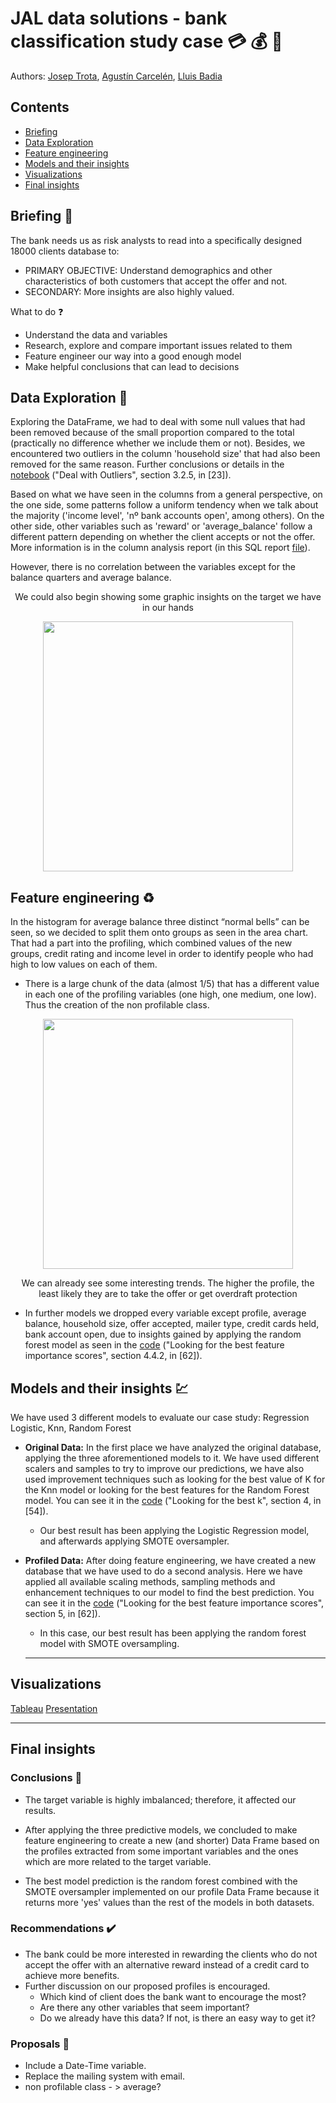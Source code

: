 # JAL data solutions - bank classification study case :credit_card: :moneybag: :currency_exchange:

Authors: [Josep Trota](https://www.linkedin.com/in/josep-trota-ochoa-de-eribe-ba01b055/), [Agustín Carcelén](https://www.linkedin.com/in/agustin-carcelen-chicote-b70048231/), [Lluis Badia](https://www.linkedin.com/in/lluis90badia/) 


## Contents

- [Briefing](https://github.com/JosepTrota/JAL-repo/blob/main/README.md#briefing-mag_right)
- [Data Exploration](https://github.com/JosepTrota/JAL-repo/blob/main/README.md#data-exploration-microscope)
- [Feature engineering](https://github.com/JosepTrota/JAL-repo/blob/main/README.md#feature-engineering-recycle)
- [Models and their insights](https://github.com/JosepTrota/JAL-repo/blob/main/README.md#models-and-their-insights-chart)
- [Visualizations](https://github.com/JosepTrota/JAL-repo/blob/main/README.md#visualizations)
- [Final insights](https://github.com/JosepTrota/JAL-repo/blob/main/README.md#final-insights)

## Briefing :mag_right:

The bank needs us as risk analysts to read into a specifically designed 18000 clients database to:
* PRIMARY OBJECTIVE: Understand demographics and other characteristics of both customers that accept the offer and not.
* SECONDARY: More insights are also highly valued.

What to do :question:
* Understand the data and variables
* Research, explore and compare important issues related to them
* Feature engineer our way into a good enough model
* Make helpful conclusions that can lead to decisions


## Data Exploration :microscope:

Exploring the DataFrame, we had to deal with some null values that had been removed because of the small proportion compared to the total (practically no difference whether we include them or not). Besides, we encountered two outliers in the column 'household size' that had also been removed for the same reason. Further conclusions or details in the [notebook](https://github.com/JosepTrota/JAL-repo/blob/main/Code/Case%20Studio%20Bank%20Final.ipynb) ("Deal with Outliers", section 3.2.5, in [23]).

Based on what we have seen in the columns from a general perspective, on the one side, some patterns follow a uniform tendency when we talk about the majority ('income level', 'nº bank accounts open', among others). On the other side, other variables such as 'reward' or 'average_balance' follow a different pattern depending on whether the client accepts or not the offer. More information is in the column analysis report (in this SQL report [file](https://github.com/JosepTrota/JAL-repo/blob/main/MySql/Profiles%20and%20patterns.pdf)).

However, there is no correlation between the variables except for the balance quarters and average balance.

<p align="center"> We could also begin showing some graphic insights on the target we have in our hands</p>
<p align="center"><img src="https://user-images.githubusercontent.com/96822258/154541671-856745dd-941b-4c9d-9702-1797873e5155.png"  height="400">


## Feature engineering :recycle:
  
In the histogram for average balance three distinct “normal bells” can be seen, so we decided to split them onto groups as seen in the area chart. That had a part into the profiling, which combined values of the new groups, credit rating and income level in order to identify people who had high to low values on each of them.
*	There is a large chunk of the data (almost 1/5) that has a different value in each one of the profiling variables (one high, one medium, one low). Thus the creation of the non profilable class.

<p align="center"><img src="https://github.com/JosepTrota/JAL-repo/blob/main/Images/Profiling.png?raw=true"  height="400">
<p align="center"> We can already see some interesting trends. The higher the profile, the least likely they are to take the offer or get overdraft protection</p>

*	In further models we dropped every variable except profile, average balance, household size, offer accepted, mailer type, credit cards held, bank account open, due to insights gained by applying the random forest model as seen in the [code](https://github.com/JosepTrota/JAL-repo/blob/main/Code/Case%20Studio%20Bank%20Final.ipynb) ("Looking for the best feature importance scores", section 4.4.2, in [62]).


## Models and their insights :chart:

We have used 3 different models to evaluate our case study: Regression Logistic, Knn, Random Forest<BR>
  
- **Original Data:** In the first place we have analyzed the original database, applying the three aforementioned models to it. We have used different scalers and samples to try to improve our predictions, we have also used improvement techniques such as looking for the best value of K for the Knn model or looking for the best features for the Random Forest model. You can see it in the [code](https://github.com/JosepTrota/JAL-repo/blob/main/Code/Case%20Studio%20Bank%20Final.ipynb) ("Looking for the best k", section 4, in [54]).<BR>
  
  * Our best result has been applying the Logistic Regression model, and afterwards applying SMOTE oversampler.
  
- **Profiled Data:** After doing feature engineering, we have created a new database that we have used to do a second analysis. Here we have applied all available scaling methods, sampling methods and enhancement techniques to our model to find the best prediction. You can see it in the [code](https://github.com/JosepTrota/JAL-repo/blob/main/Code/Case%20Studio%20Bank%20Final.ipynb) ("Looking for the best feature importance scores", section 5, in [62]).
  
  * In this case, our best result has been applying the random forest model with SMOTE oversampling.
  
  ---
## Visualizations
[Tableau](https://public.tableau.com/app/profile/josep.trota.ochoa.de.eribe/viz/JAL_16448750609760/Task9insightdashboard?publish=yes)
[Presentation]()
  
  ---
  
## Final insights 

### Conclusions :memo:
  
* The target variable is highly imbalanced; therefore, it affected our results.

* After applying the three predictive models, we concluded to make feature engineering to create a new (and shorter) Data Frame based on the profiles extracted from some important variables and the ones which are more related to the target variable.

* The best model prediction is the random forest combined with the SMOTE oversampler implemented on our profile Data Frame because it returns more 'yes' values than the rest of the models in both datasets.

### Recommendations :heavy_check_mark:
  
* The bank could be more interested in rewarding the clients who do not accept the offer with an alternative reward instead of a credit card to achieve more benefits.
* Further discussion on our proposed profiles is encouraged.
    * Which kind of client does the bank want to encourage the most?
    * Are there any other variables that seem important?
    * Do we already have this data? If not, is there an easy way to get it? 
  
### Proposals :briefcase:

* Include a Date-Time variable.
* Replace the mailing system with email.
* non profilable class - > average?



  
  
  
  
  
